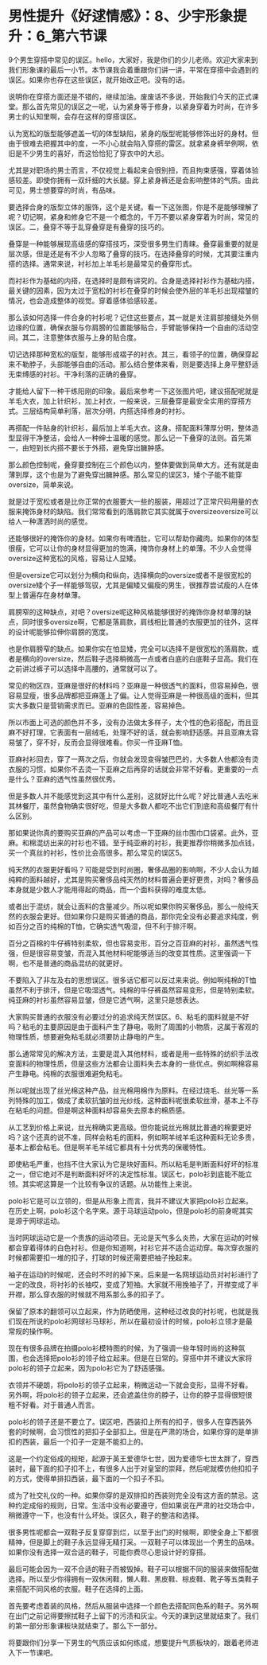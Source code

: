 # 男性提升《好逑情感》：8、少宇形象提升：6_第六节课

9个男生穿搭中常见的误区。hello，大家好，我是你们的少儿老师。欢迎大家来到我们形象课的最后一小节。本节课我会着重跟你们讲一讲，平常在穿搭中会遇到的误区。如果你也存在这些误区，就开始改正吧。没有的话。

说明你在穿搭方面还是不错的，继续加油。废废话不多说，开始我们今天的正式课堂。那么首先常见的误区之一呢，认为紧身等于修身，以紧身穿着为时尚，在许多男士的认知里啊，会存在这样的穿搭误区。

认为宽松的版型能够遮盖一切的体型缺陷，紧身的版型呢能够修饰出好的身材。但由于很难去把握其中的度，一不小心就会陷入穿搭的雷区。就拿紧身裤举例啊，依旧是不少男生的喜好，而这恰恰犯了穿衣中的大忌。

尤其是对职场的男士而言，不仅视觉上看起来会很别扭，而且拘束感强，穿着体验感较差。即使你拥有一双纤细的大长腿。穿上紧身裤还是会影响整体的气质。由此可见，男士想要穿的时尚，有品味。

要选择合身的版型立体的服饰，这个是关键。看一下这张图，你是不是能够理解了呢？切记啊，紧身和修身它不是一个概念的，千万不要以紧身穿着为时尚，常见的误区。二，叠穿不等于乱穿叠穿是有叠穿的技巧的。

叠穿是一种能够展现高级感的穿搭技巧，深受很多男生们青睐。叠穿最重要的就是层次感，但是还是有不少人忽略了叠穿的技巧。在选择叠穿的时候，尤其要注重内搭的选择。通常来说，衬衫加上羊毛衫是最常见的叠穿形式。

而衬衫作为基础的内搭，在选择时是颇有讲究的。合身是选择衬衫作为基础内搭，最关键的因素，因为太过于宽松的衬衫在叠穿的时候会使外层的羊毛衫出现褶皱的情况，也会造成整体的视觉。穿着感体验感较差。

那么该如何选择一件合身的衬衫呢？记住这些要点，其一就是关注肩部接缝处外侧边缘的位置，确保衣服与你肩膀的位置能够贴合，手臂能够保持一个自由的活动空间。其二，注意整体衣服与上身的贴合度。

切记选择那种宽松的版型，能够形成褶子的衬衣。其三，看领子的位置，确保穿起来不勒脖子，头部能够自由的活动。那么结合整体来看，则是要选择上身平整舒适无束缚感的衬衫。干净利落的正确的叠穿。

才能给人留下一种干练阳刚的印象。最后来参考一下这张图片吧，建议搭配呢就是羊毛大衣，加上针织衫，加上衬衣，一般来说，三层叠穿是最安全实用的穿搭方式。三层结构简单利落，层次分明，内搭选择修身的衬衫。

再搭配一件贴身的针织衫，最后加上羊毛大衣。这身。搭配面料薄厚分明，整体造型显得干净整洁，会给人一种绅士温暖的感觉。那么记一下叠穿的法则。首先第一，由短到长内搭不要长于外搭，避免穿出臃肿感。

那么颜色控制呢，叠穿要控制在三个颜色以内，整体要做到简单大方。还有就是由薄到厚，这个也是为了避免穿出臃肿感。那么常见的误区3，矮个子能不能穿oversize，简单来说。

就是过于宽松或者是比你正常的衣服要大一些的服装，用超过了正常尺码用量的衣服来掩饰身材的缺陷。我们常常看到的落肩款它其实就属于oversizeoversize可以给人一种潇洒时尚的感觉。

还能够很好的掩饰你的身材。如果你有啤酒肚，它可以帮助你藏肉。如果你的体型很瘦，它可以让你的身材显得更加的饱满，掩饰你身材上的单薄。不少人会觉得oversize这种宽松的风格，容易让人显矮。

但是oversize它可以划分为横向和纵向，选择横向的oversize或者不是很宽松的oversize矮个子一样能够驾驭，尤其是偏矮又偏瘦的男生，很推荐尝试瘦的人在体型上普遍存在身材单薄。

肩膀窄的这种缺点，对吧？oversize呢这种风格能够很好的掩饰你身材单薄的缺点，同时很多oversize啊，它都是落肩款，肩线相比普通的衣服更加的往外，这样的设计呢能够拉伸你肩膀的宽度。

也是你肩膀窄的缺点。如果你实在怕显矮，完全可以选择不是很宽松的落肩款，或者是横向的oversize，然后鞋子选择稍微高一点或者白底的白底鞋子显高。我们在之前讲过裤子可以选择中高腰的，通常就可以了。

常见的物区四，亚麻是很好的材料吗？亚麻是一种很透气的面料，但容易掉色，很容易显瘦，很多品牌都把亚麻蓬上了偏。让人觉得亚麻是一种很高级的面料，但其实大多数只是营销需求而已。亚麻的色固性差，容易掉色。

所以市面上可选的颜色并不多，没有办法做太多样子，太个性的色彩搭配，而且亚麻不好打理，它表面有一层绒毛，处理不好的话，就会影响舒适感。并且亚麻太容易皱了，穿不好，反而会显得很难看。你买一件亚麻T恤。

亚麻衬衫回去，穿了一两次之后，你就会发现变得皱巴巴的，大多数人他都没有烫衣服的习惯，如果你不去烫一下亚麻之后再穿的话就会非常不好看。更重要的一点是什么？亚麻的透气性虽然很优秀。

但是多数人并不能感觉到这其中有什么差别，这就好比什么呢？好比普通人去吃米其林餐厅，虽然食物确实很好吃，但是大多数人都吃不出它们到底和高级餐厅有什么区别。

那如果说你真的要购买亚麻的产品可以考虑一下亚麻的丝巾围巾口袋紧。此外，亚麻。和棉混纺出来的衬衫也不错。至于纯亚麻的衬衫，我更推荐你稍微多加点钱，买一个真丝的衬衫，性价比会高很多。那么常见的误区5。

纯天然的衣服更好看吗？可能是受到时尚圈，奢侈品圈的影响啊，不少人会认为越纯粹的面料越好，尤其是购买奢侈品纯天然的材料普遍会更好更贵，对吗？奢侈品本身就是少数人才能用得起的商品，而一个面料获得的难度太低。

或者出于混纺，就会让面料的含量减少。所以呢如果你购买奢侈品，那么一般纯天然的衣服会更好。但如果你只是购买普通的商品，那你完全没有必要追求纯度，例如百分之百的纯棉的T恤，它确实透气吸湿，但不利于排汗啊。

百分之百棉的牛仔裤特别柔软，但也容易变形，百分之百亚麻的衬衫，虽然透气性强，但是很容易变皱，而混入其他材料呢能够适当的改变其性质。这里强调一下啊，也不是普通的商品混纺的就更好。

不要陷入了非左及右的思想误区。很多话它都可以反过来来说。例如啊纯棉的T恤虽然不利于排汗，但是它吸湿透气。纯棉的牛仔裤虽然容易变形，但是特别柔软。纯亚麻的衬衫虽然容易显皱，但是它透气啊，这里只是想表达。

大家购买普通的衣服没有必要过分的追求纯天然误区。6、粘毛的面料就是不好吗？粘毛的主要原因是由于面料产生了静电，吸附了周围的小物质，这属于客观的物理性质，想要避免粘毛就必须要防止静电的产生。

那么通常常见的解决方法，主要是混入其他材料，或者是用一些特殊的纺织手法改变面料的物理性质，但是这些方法都会让面料失去本身的一些优点。例如啊棉容易产生静电。纯棉的衣服很难避免粘毛。

所以呢就出现了丝光棉这种产品，丝光棉用棉作为原料。在经过烧毛、丝光等一系列特殊的加工，做成了柔软抗皱的丝光纱线，这种面料呢很柔软丝滑，基本上不存在粘毛的问题。但是啊这种面料却容易失去原本的棉质感。

从工艺到价格上来说，丝光棉确实更高级。但你能说丝光棉就比普通的棉要更好吗？这个还真的说不准，同样会粘毛的面料，例如啊羊绒羊毛这种面料无论多贵，基本上都会粘毛。但是啊羊毛羊绒它都具有十分优秀的保暖特性。

即使粘毛严重，也挡不住大家认为它是块好面料。所以粘毛是判断面料好坏的标准之一，但它绝对不是判断面料好坏的决定性标准。误区七，polo衫到底能不能立领。其实呢这算是一个比较有争议的话题。从功能性上来说。

polo衫它是可以立领的，但是从形象上而言，我并不建议大家把polo衫立起来。在历史上啊，polo衫这个名字来。源于马球运动polo，但是polo衫的前身呢其实是源于网球运动。

当时网球运动它是一个贵族的运动项目。无论是天气多么炎热，大家在运动的时候都会穿着得体的白色衬衫。但是你知道啊，衬衫它并不适合运动穿。每次穿衣服的时候都需要扣一堆的扣子，打球的时候还需要把袖子挽起来。

袖子在运动的时候呢，还会时不时的掉下来。后来是一名网球运动员对衬衫进行了一定的改良，将衬衫的长袖哎，变成了短袖。大家就不用挽袖子了，开襟变成了半开襟，那么穿衣服的时候就不用系那么多的扣子了。

保留了原本的翻领可以立起来，作为防晒使用，这种经过改良的衬衫呢，也就是我们现在所说的polo衫网球衫马球衫，所以在最初设计的时候，polo衫立领才是最常规的操作啊。

现在有很多品牌在拍摄polo衫模特图的时候，为了强调一些年轻时尚的这种氛围，也会选择把polo衫的领子给立起来。但是在日常的。穿搭中并不建议大家将polo衫的领子立起来，因为polo衫它为了舒适感强。

衣领并不硬朗，将polo衫的领子立起来，稍微运动一下就会变形，显得不好看。另外啊，将polo衫的领子立起来，还会遮盖住你的脖子，让你的脖子显得很短很粗不好看。对于普通人而言。

polo衫的领子还是不要立了。误区吧，西装扣上所有的扣子，很多人在穿西装外套的时候啊，会习惯性的把扣子全部扣上。但是在严肃的场合，如果你穿的是单排扣的西装，最后一个扣子一定是不能扣上的。

这是一个约定俗成的规矩，起源于英王爱德华七世，因为爱德华七世太胖了，穿西装时，最下面的扣子扣不上，有很多人出于对皇室的崇拜，然后呢就模仿他扣扣子的方式，使得单排扣西装，最下面的一个扣子不扣。

成为了社交礼仪的一种。如果你穿的是双排扣的西装则完全没有这方面的禁忌。这种约定成俗的规则，日常。生活中没有必要遵守，但如果说在严肃的社交场合中，稍微遵守一下，也没有什么坏处。误区久，鞋子的整洁和选择。

很多男性呢都会一双鞋子反复穿穿到烂，以至于出门的时候啊，即使全身上下都很精神，但是脚上的鞋子永远显得无精打采。一双鞋子可以体现出一个男生的品味。如果你没有选择一双合适的鞋子，可能你费尽心思设计好的穿搭。

最后可能会因为一双不合适的鞋子而被毁掉。鞋子可以根据不同的服装来做搭配做选择。所以至少你得拥有一双休闲鞋，懒人鞋、黑皮鞋、棕皮鞋、靴子等五类鞋子来搭配不同风格的衣服。鞋子在选择的上面。

首先要考虑着装的风格，然后从服装中选择一个颜色去搭配同色系的鞋子。另外啊在出门之前记得要擦拭鞋子上留下的污渍和灰尘。今天的课到这里就结束了。我们的第一部分形象课板块就结束了。那么下一部分。

将要跟你们分享一下男生的气质应该如何练成，想要提升气质板块的，跟着老师进入下一节课吧。